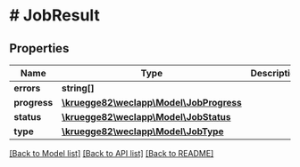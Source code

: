# # JobResult

## Properties

Name | Type | Description | Notes
------------ | ------------- | ------------- | -------------
**errors** | **string[]** |  | [optional]
**progress** | [**\kruegge82\weclapp\Model\JobProgress**](JobProgress.md) |  | [optional]
**status** | [**\kruegge82\weclapp\Model\JobStatus**](JobStatus.md) |  | [optional]
**type** | [**\kruegge82\weclapp\Model\JobType**](JobType.md) |  | [optional]

[[Back to Model list]](../../README.md#models) [[Back to API list]](../../README.md#endpoints) [[Back to README]](../../README.md)
